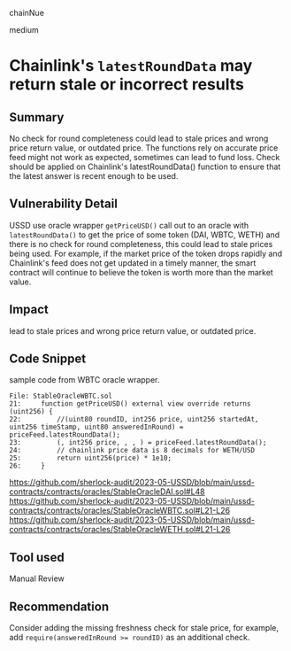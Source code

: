 chainNue

medium

# Chainlink's `latestRoundData` may return stale or incorrect results

## Summary

No check for round completeness could lead to stale prices and wrong price return value, or outdated price. The functions rely on accurate price feed might not work as expected, sometimes can lead to fund loss. Check should be applied on Chainlink's latestRoundData() function to ensure that the latest answer is recent enough to be used.

## Vulnerability Detail

USSD use oracle wrapper `getPriceUSD()` call out to an oracle with `latestRoundData()` to get the price of some token (DAI, WBTC, WETH) and there is no check for round completeness, this could lead to stale prices being used. For example, if the market price of the token drops rapidly and Chainlink's feed does not get updated in a timely manner, the smart contract will continue to believe the token is worth more than the market value.

## Impact

lead to stale prices and wrong price return value, or outdated price.

## Code Snippet

sample code from WBTC oracle wrapper.

```solidity
File: StableOracleWBTC.sol
21:     function getPriceUSD() external view override returns (uint256) {
22:         //(uint80 roundID, int256 price, uint256 startedAt, uint256 timeStamp, uint80 answeredInRound) = priceFeed.latestRoundData();
23:         (, int256 price, , , ) = priceFeed.latestRoundData();
24:         // chainlink price data is 8 decimals for WETH/USD
25:         return uint256(price) * 1e10;
26:     }
```

https://github.com/sherlock-audit/2023-05-USSD/blob/main/ussd-contracts/contracts/oracles/StableOracleDAI.sol#L48
https://github.com/sherlock-audit/2023-05-USSD/blob/main/ussd-contracts/contracts/oracles/StableOracleWBTC.sol#L21-L26
https://github.com/sherlock-audit/2023-05-USSD/blob/main/ussd-contracts/contracts/oracles/StableOracleWETH.sol#L21-L26

## Tool used

Manual Review

## Recommendation

Consider adding the missing freshness check for stale price, for example, add `require(answeredInRound >= roundID)` as an additional check.
